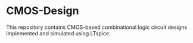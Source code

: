 # CMOS-Design
This repository contains CMOS-based combinational logic circuit designs implemented and simulated using LTspice.

